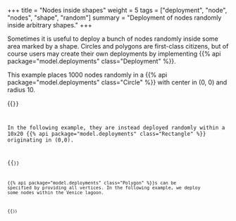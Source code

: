 +++
title = "Nodes inside shapes"
weight = 5
tags = ["deployment", "node", "nodes", "shape", "random"]
summary = "Deployment of nodes randomly inside arbitrary shapes."
+++

Sometimes it is useful to deploy a bunch of nodes randomly inside some area marked by a shape.
Circles and polygons are first-class citizens,
but of course users may create their own deployments by implementing
{{% api package="model.deployments" class="Deployment" %}}.

This example places 1000 nodes randomly in a
{{% api package="model.deployments" class="Circle" %}}
with center in (0, 0) and radius 10.

{{<code path="src/test/resources/website-snippets/deployment-circle.yml" >}}

In the following example, they are instead deployed randomly within a 10x20
{{% api package="model.deployments" class="Rectangle" %}}
originating in (0,0).

{{<code path="src/test/resources/website-snippets/deployment-rectangle.yml" >}}

{{% api package="model.deployments" class="Polygon" %}}s
can be specified by providing all vertices.
In the following example, we deploy some nodes within the Venice lagoon.

{{<code path="src/test/resources/website-snippets/maps-simple.yml" >}}

